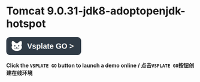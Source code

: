 # Tomcat 9.0.31-jdk8-adoptopenjdk-hotspot

<a href="https://www.vsplate.com/?docker-compose=https://github.com/vsplate/dcenvs/tomcat/9.0.31-jdk8-adoptopenjdk-hotspot"><img alt="VSPLATE GO" src="https://raw.githubusercontent.com/vsplate/images/master/vsgo_btn.png" width="200px"></a>

**Click the `VSPLATE GO` button to launch a demo online / 点击`VSPLATE GO`按钮创建在线环境**